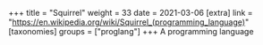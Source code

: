 +++
title = "Squirrel"
weight = 33
date = 2021-03-06
[extra]
link = "https://en.wikipedia.org/wiki/Squirrel_(programming_language)"
[taxonomies]
groups = ["proglang"]
+++
A programming language

